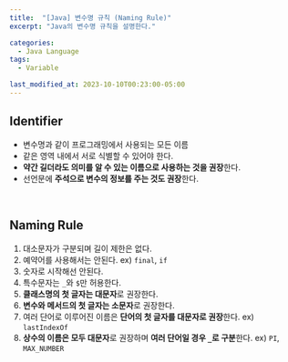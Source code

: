 ```yaml
---
title:  "[Java] 변수명 규칙 (Naming Rule)"
excerpt: "Java의 변수명 규칙을 설명한다."

categories:
  - Java Language
tags:
  - Variable

last_modified_at: 2023-10-10T00:23:00-05:00
---
```

## Identifier

- 변수명과 같이 프로그래밍에서 사용되는 모든 이름
- 같은 영역 내에서 서로 식별할 수 있어야 한다.
- **약간 길더라도 의미를 알 수 있는 이름으로 사용하는 것을 권장**한다.
- 선언문에 **주석으로 변수의 정보를 주는 것도 권장**한다.

<br>

## Naming Rule

1. 대소문자가 구분되며 길이 제한은 없다.
2. 예약어를 사용해서는 안된다. ex) `final`, `if`
3. 숫자로 시작해선 안된다.
4. 특수문자는 `_`와 `$`만 허용한다.
5. **클래스명의 첫 글자는 대문자**로 권장한다.
6. **변수와 메서드의 첫 글자는 소문자**로 권장한다.
7. 여러 단어로 이루어진 이름은 **단어의 첫 글자를 대문자로 권장**한다. ex) `lastIndexOf`
8. **상수의 이름은 모두 대문자**로 권장하며 **여러 단어일 경우 `_`로 구분**한다. ex) `PI`, `MAX_NUMBER`
